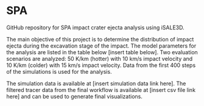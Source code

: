 # SPA

GitHub repository for SPA impact crater ejecta analysis using iSALE3D.

The main objective of this project is to determine the distribution of impact ejecta during the excavation stage of the impact. The model parameters for the analysis are listed in the table below [insert table below]. Two evaluation scenarios are analyzed: 50 K/km (hotter) with 10 km/s impact velocity and 10 K/km (colder) with 15 km/s impact velocity. Data from the first 400 steps of the simulations is used for the analysis.

The simulation data is available at [insert simulation data link here]. The filtered tracer data from the final workflow is available at [insert csv file link here] and can be used to generate final visualizations.

